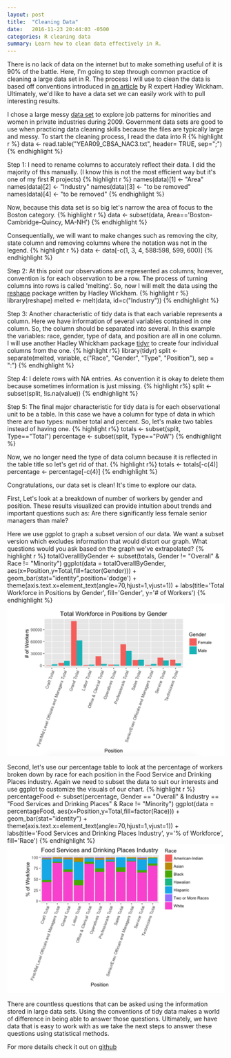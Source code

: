 ```yaml
---
layout: post
title:  "Cleaning Data"
date:   2016-11-23 20:44:03 -0500
categories: R cleaning data 
summary: Learn how to clean data effectively in R.
---
```

There is no lack of data on the internet but to make something useful of it is 90% of the battle. Here, I'm going to step through common practice of cleaning a large data set in R. The process I will use to clean the data is based off conventions introduced in [an article](http://vita.had.co.nz/papers/tidy-data.pdf) by R expert Hadley Wickham. Ultimately, we'd like to have a data set we can easily work with to pull interesting results.   

I chose a large messy [data set](https://catalog.data.gov/dataset/job-patterns-for-minorities-and-women-in-private-industry-2009-eeo-1-cbsa-aggregate-by-nai/resource/068dfd37-acbd-450d-aa52-cdc75caa0edf) to explore job patterns for minorities and women in private industries during 2009. Government data sets are good to use when practicing data cleaning skills because the files are typically large and messy. 
To start the cleaning process, I read the data into R 
{% highlight r %}
data <- read.table("YEAR09_CBSA_NAC3.txt", header= TRUE, sep=";")
{% endhighlight %}

Step 1: I need to rename columns to accurately reflect their data. I did the majority of this manually. (I know this is not the most efficient way but it's one of my first R projects)
{% highlight r %}
names(data)[1] <- "Area"
names(data)[2] <- "Industry"
names(data)[3] <- "to be removed"
names(data)[4] <- "to be removed"
{% endhighlight %}

Now, because this data set is so big let's narrow the area of focus to the Boston category. 
{% highlight r %}
data <- subset(data, Area=='Boston-Cambridge-Quincy, MA-NH')
{% endhighlight %}

Consequentially, we will want to make changes such as removing the city, state column and removing columns where the notation was not in the legend. 
{% highlight r %}
data <- data[-c(1, 3, 4, 588:598, 599, 600)]
{% endhighlight %}

Step 2: At this point our observations are represented as columns; however, convention is for each observation to be a row. The process of turning columns into rows is called 'melting'. So, now I will melt the data using the [reshape](https://cran.r-project.org/web/packages/reshape/index.html) package written by Hadley Wickham.
{% highlight r %}
library(reshape)
melted <- melt(data, id=c("Industry"))
{% endhighlight %}

Step 3: Another characteristic of tidy data is that each variable represents a column. Here we have information of several variables contained in one column. So, the column should be separated into several. In this example the variables: race, gender, type of data, and position are all in one column. I will use another Hadley Whickham package [tidyr](https://cran.r-project.org/web/packages/tidyr/index.html) to create four individual columns from the one.
{% highlight r%}
library(tidyr)
split <- separate(melted, variable, c("Race", "Gender", "Type", "Position"), sep = ":")
{% endhighlight %}

Step 4: I delete rows with NA entries. As convention it is okay to delete them because sometimes information is just missing.
{% highlight r%}
split <- subset(split, !is.na(value))
{% endhighlight %}

Step 5: The final major characteristic for tidy data is for each observational unit to be a table. In this case we have a column for type of data in which there are two types: number total and percent. So, let's make two tables instead of having one. 
{% highlight r%}
totals <- subset(split, Type=="Total")
percentage <- subset(split, Type=="PoW")
{% endhighlight %}

Now, we no longer need the type of data column because it is reflected in the table title so let's get rid of that. 
{% highlight r%}
totals <- totals[-c(4)]
percentage <- percentage[-c(4)]
{% endhighlight %}

Congratulations, our data set is clean! It's time to explore our data. 

First, Let's look at a breakdown of number of workers by gender and position. These results visualized can provide intuition about trends and important questions such as: Are there significantly less female senior managers than male?

Here we use ggplot to graph a subset version of our data. We want a subset version which excludes information that would distort our graph. What questions would you ask based on the graph we've extrapolated?
{% highlight r %}
totalOverallByGender <- subset(totals, Gender != "Overall" & Race != "Minority")
ggplot(data = totalOverallByGender, aes(x=Position,y=Total,fill=factor(Gender))) + 
  geom_bar(stat="identity",position='dodge') +
  theme(axis.text.x=element_text(angle=70,hjust=1,vjust=1)) +
  labs(title='Total Workforce in Positions by Gender', fill='Gender', y='# of Workers')
{% endhighlight %}
![map](/assets/work.png)

Second, let's use our percentage table to look at the percentage of workers broken down by race for each position in the Food Service and Drinking Places industry. Again we need to subset the data to suit our interests and use ggplot to customize the visuals of our chart. 
{% highlight r %}
percentageFood <- subset(percentage, Gender == "Overall" & Industry == "Food Services and Drinking Places" & Race != "Minority")
ggplot(data = percentageFood, aes(x=Position,y=Total,fill=factor(Race))) + 
  geom_bar(stat="identity") +
  theme(axis.text.x=element_text(angle=70,hjust=1,vjust=1)) +
  labs(title='Food Services and Drinking Places Industry', y='% of Workforce', fill='Race')
{% endhighlight %}
![map](/assets/food.png)

There are countless questions that can be asked using the information stored in large data sets. Using the conventions of tidy data makes a world of difference in being able to answer those questions. Ultimately, we have data that is easy to work with as we take the next steps to answer these questions using statistical methods. 

For more details check it out on [github](https://github.com/dyoseloff/MA415-Midterm)